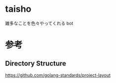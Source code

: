 # taisho

雑多なことを色々やってくれる bot

# 参考

## Directory Structure

https://github.com/golang-standards/project-layout
